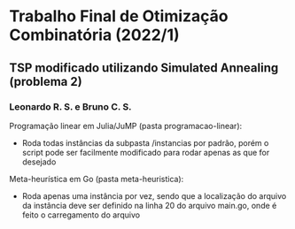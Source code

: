 # Trabalho Final de Otimização Combinatória (2022/1)
## TSP modificado utilizando Simulated Annealing (problema 2)
### Leonardo R. S. e Bruno C. S.

Programação linear em Julia/JuMP (pasta programacao-linear):

- Roda todas instâncias da subpasta /instancias por padrão, porém o script pode ser facilmente modificado para rodar apenas as que for desejado

Meta-heurística em Go (pasta meta-heuristica):

- Roda apenas uma instância por vez, sendo que a localização do arquivo da instância deve ser definido na linha 20 do arquivo main.go, onde é feito o carregamento do arquivo